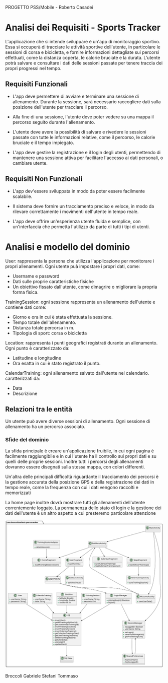PROGETTO PSS/Mobile - Roberto Casadei

# Analisi dei Requisiti - Sports Tracker

L'applicazione che si intende sviluppare è un'app di monitoraggio sportivo. Essa si occuperà di tracciare le attività sportive dell'utente, in particolare le sessioni di corsa e bicicletta, e fornire informazioni dettagliate sui percorsi effettuati, come la distanza coperta, le calorie bruciate e la durata.
L'utente potrà salvare e consultare i dati delle sessioni passate per tenere traccia dei propri progressi nel tempo.

## Requisiti Funzionali

- L'app deve permettere di avviare e terminare una sessione di allenamento. Durante la sessione, sarà necessario raccogliere dati sulla posizione dell'utente per tracciare il percorso.

- Alla fine di una sessione, l'utente deve poter vedere su una mappa il percorso seguito durante l'allenamento.

- L'utente deve avere la possibilità di salvare e rivedere le sessioni passate con tutte le informazioni relative, come il percorso, le calorie bruciate e il tempo impiegato.

- L'app deve gestire la registrazione e il login degli utenti, permettendo di mantenere una sessione attiva per facilitare l'accesso ai dati personali, o cambiare utente.

## Requisiti Non Funzionali
- L'app dev'essere sviluppata in modo da poter essere facilmente scalabile.

- Il sistema deve fornire un tracciamento preciso e veloce, in modo da rilevare correttamente i movimenti dell'utente in tempo reale.

- L'app deve offrire un'esperienza utente fluida e semplice, con un'interfaccia che permetta l'utilizzo da parte di tutti i tipi di utenti.

# Analisi e modello del dominio
User: rappresenta la persona che utilizza l'applicazione per monitorare i propri allenamenti. Ogni utente puà impostare i propri dati, come:
- Username e password
- Dati sulle proprie caratteristiche fisiche
- Un obiettivo fissato dall'utente, come dimagrire o migliorare la propria forma fisica.

TrainingSession: ogni sessione rappresenta un allenamento dell'utente e contiene dati come:

- Giorno e ora in cui è stata effettuata la sessione.  
- Tempo totale dell'allenamento.  
- Distanza totale percorsa in m.  
- Tipologia di sport: corsa o bicicletta

Location: rappresenta i punti geografici registrati durante un allenamento. Ogni punto è caratterizzato da:  
- Latitudine e longitudine 
- Ora esatta in cui è stato registrato il punto.

CalendarTraining: ogni allenamento salvato dall'utente nel calendario. caratterizzati da:
- Data
- Descrizione

## Relazioni tra le entità
Un utente può avere diverse sessioni di allenamento.
Ogni sessione di allenamento ha un percorso associato.

### Sfide del dominio
La sfida principale è creare un'applicazione fruibile, in cui ogni pagina è facilmente raggiungibile e in cui l'utente ha il controllo sui propri dati e su quelli delle proprie sessioni. Inoltre tutti i percorsi degli allenamenti dovranno essere disegnati sulla stessa mappa, con colori differenti.

Un'altra delle principali difficoltà riguardante il tracciamento dei percorsi è la gestione accurata della posizione GPS e della registrazione dei dati in tempo reale, come la frequenza con cui i dati vengono raccolti e memorizzati

La home page inoltre dovrà mostrare tutti gli allenamenti dell'utente correntemente loggato.
La permanenza dello stato di login e la gestione dei dati dell'utente è un altro aspetto a cui presteremo particolare attenzione

![](schema.svg)



Broccoli Gabriele
Stefani Tommaso
